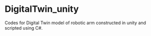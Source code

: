 # DigitalTwin_unity
Codes for Digital Twin model of robotic arm constructed in unity and scripted using C#.
